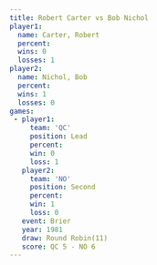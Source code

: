 ```yaml
---
title: Robert Carter vs Bob Nichol
player1:              
  name: Carter, Robert
  percent:            
  wins: 0             
  losses: 1           
player2:              
  name: Nichol, Bob   
  percent:            
  wins: 1             
  losses: 0           
games:
 - player1:        
     team: 'QC'    
     position: Lead
     percent:      
     win: 0        
     loss: 1       
   player2:          
     team: 'NO'      
     position: Second
     percent:        
     win: 1          
     loss: 0         
   event: Brier         
   year: 1981           
   draw: Round Robin(11)
   score: QC 5 - NO 6   
---
```

